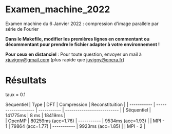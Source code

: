 # Examen_machine_2022
Examen machine du 6 Janvier 2022 : compression d'image parallèle par série de Fourier

**Dans le Makefile, modifier les premières lignes en commentant ou décommentant pour prendre le fichier adapter à votre environnement !**

__Pour ceux en distanciel__ : Pour toute question, envoyer un mail à xjuvigny@gmail.com (plus rapide que juvigny@onera.fr)

# Résultats
taux = 0.1

Séquentiel
| Type        | DFT                 | Compression | Reconstituition            |
| ----------- | ------------------- | ----------- | -------------------------- |
| Séquentiel  | 141775ms            | 8 ms        | 18419ms                    |    
| OpenMP      | 80259ms (acc=1.76)  | ----------- | 9534ms (acc=1.93)          |
| MPI - 1     | 79864 (acc=1.77)    | ----------- | 9923ms (acc=1.85)          |
| MPI - 2     |